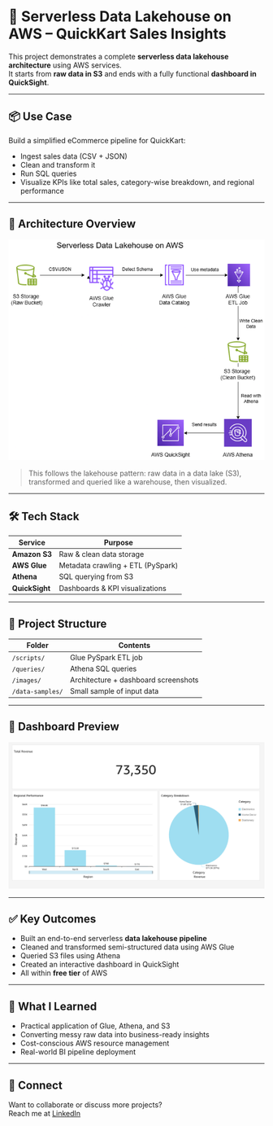 # 🧊 Serverless Data Lakehouse on AWS – QuickKart Sales Insights

This project demonstrates a complete **serverless data lakehouse architecture** using AWS services.  
It starts from **raw data in S3** and ends with a fully functional **dashboard in QuickSight**.

---

## 📦 Use Case

Build a simplified eCommerce pipeline for QuickKart:
- Ingest sales data (CSV + JSON)
- Clean and transform it
- Run SQL queries
- Visualize KPIs like total sales, category-wise breakdown, and regional performance

---

## 🧱 Architecture Overview

![AWS Architecture Diagram](images/architecture-diagram.png)

> This follows the lakehouse pattern: raw data in a data lake (S3), transformed and queried like a warehouse, then visualized.

---

## 🛠️ Tech Stack

| Service        | Purpose                           |
|----------------|-----------------------------------|
| **Amazon S3**  | Raw & clean data storage          |
| **AWS Glue**   | Metadata crawling + ETL (PySpark) |
| **Athena**     | SQL querying from S3              |
| **QuickSight** | Dashboards & KPI visualizations   |

---

## 📁 Project Structure

| Folder            | Contents                          |
|-------------------|-----------------------------------|
| `/scripts/`       | Glue PySpark ETL job              |
| `/queries/`       | Athena SQL queries                |
| `/images/`        | Architecture + dashboard screenshots |
| `/data-samples/`  | Small sample of input data        |

---

## 📸 Dashboard Preview

![Dashboard](images/dashboard.png)

---

## ✅ Key Outcomes

- Built an end-to-end serverless **data lakehouse pipeline**
- Cleaned and transformed semi-structured data using AWS Glue
- Queried S3 files using Athena
- Created an interactive dashboard in QuickSight
- All within **free tier** of AWS

---

## 🧠 What I Learned

- Practical application of Glue, Athena, and S3
- Converting messy raw data into business-ready insights
- Cost-conscious AWS resource management
- Real-world BI pipeline deployment

---

## 🔗 Connect

Want to collaborate or discuss more projects?  
Reach me at [LinkedIn](https://linkedin.com/in/mitesh-s-desai)
